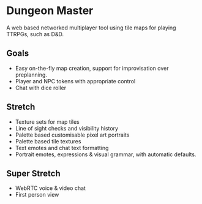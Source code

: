 # Dungeon Master
A web based networked multiplayer tool using tile maps for playing TTRPGs, such as D&D.

## Goals
* Easy on-the-fly map creation, support for improvisation over preplanning.
* Player and NPC tokens with appropriate control
* Chat with dice roller

## Stretch
* Texture sets for map tiles
* Line of sight checks and visibility history
* Palette based customisable pixel art portraits
* Palette based tile textures
* Text emotes and chat text formatting
* Portrait emotes, expressions & visual grammar, with automatic defaults.

## Super Stretch
* WebRTC voice & video chat
* First person view
